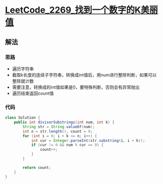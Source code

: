 # [LeetCode_2269_找到一个数字的K美丽值](https://leetcode.cn/problems/find-the-k-beauty-of-a-number/)
## 解法
### 思路
- 遍历字符串
- 截取k长度的连续子字符串，转换成int值后，用num进行整除判断，如果可以整除就计数
- 需要注意，转换成的int值如果是0，要特殊判断，否则会有异常抛出
- 遍历结束返回count值
### 代码
```java
class Solution {
    public int divisorSubstrings(int num, int k) {
        String str = String.valueOf(num);
        int n = str.length(), count = 0;
        for (int i = 0; i + k <= n; i++) {
            int cur = Integer.parseInt(str.substring(i, i + k));
            if (cur != 0 && num % cur == 0) {
                count++;
            }
        }

        return count;
    }
}
```
